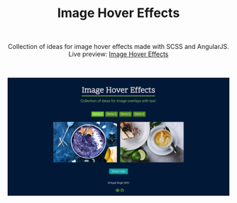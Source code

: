 <h1 align="center">Image Hover Effects</h1><br>
<p align="center">Collection of ideas for image hover effects made with SCSS and AngularJS.<br>
Live preview: <a href="https://imagehovereffects.netlify.app/">Image Hover Effects</a></p><br>

<p align="center">
<img src="https://github.com/kajal1106/Image-Hover-Effects/blob/master/dist/images/screencapture-imagehovereffects-netlify-app-2020-09-13-00_01_50.png" width="500" alt="Image Hover Effects">
</p>



